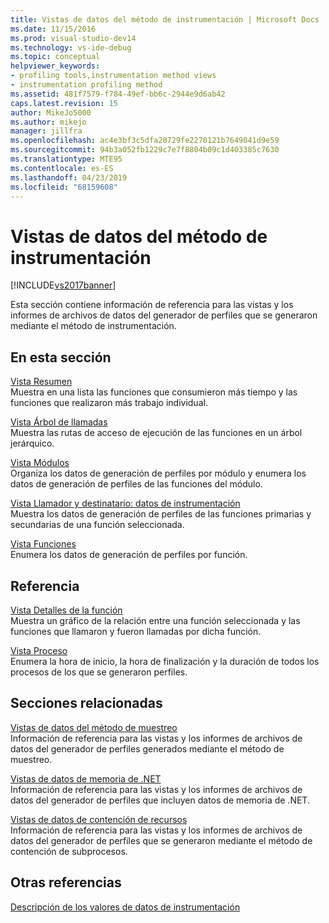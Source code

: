 ```yaml
---
title: Vistas de datos del método de instrumentación | Microsoft Docs
ms.date: 11/15/2016
ms.prod: visual-studio-dev14
ms.technology: vs-ide-debug
ms.topic: conceptual
helpviewer_keywords:
- profiling tools,instrumentation method views
- instrumentation profiling method
ms.assetid: 481f7579-f784-49ef-bb6c-2944e9d6ab42
caps.latest.revision: 15
author: MikeJo5000
ms.author: mikejo
manager: jillfra
ms.openlocfilehash: ac4e3bf3c5dfa20729fe2270121b7649041d9e59
ms.sourcegitcommit: 94b3a052fb1229c7e7f8804b09c1d403385c7630
ms.translationtype: MTE95
ms.contentlocale: es-ES
ms.lasthandoff: 04/23/2019
ms.locfileid: "68159608"
---
```

# <a name="instrumentation-method-data-views"></a>Vistas de datos del método de instrumentación
[!INCLUDE[vs2017banner](../includes/vs2017banner.md)]

Esta sección contiene información de referencia para las vistas y los informes de archivos de datos del generador de perfiles que se generaron mediante el método de instrumentación.  
  
## <a name="in-this-section"></a>En esta sección  
 [Vista Resumen](../profiling/summary-view-instrumentation-data.md)  
 Muestra en una lista las funciones que consumieron más tiempo y las funciones que realizaron más trabajo individual.  
  
 [Vista Árbol de llamadas](../profiling/call-tree-view-instrumentation-data.md)  
 Muestra las rutas de acceso de ejecución de las funciones en un árbol jerárquico.  
  
 [Vista Módulos](../profiling/modules-view-instrumentation-data.md)  
 Organiza los datos de generación de perfiles por módulo y enumera los datos de generación de perfiles de las funciones del módulo.  
  
 [Vista Llamador y destinatario: datos de instrumentación](../profiling/caller-callee-view-instrumentation-data.md)  
 Muestra los datos de generación de perfiles de las funciones primarias y secundarias de una función seleccionada.  
  
 [Vista Funciones](../profiling/functions-view-instrumentation-data.md)  
 Enumera los datos de generación de perfiles por función.  
  
## <a name="reference"></a>Referencia  
 [Vista Detalles de la función](../profiling/function-details-view.md)  
 Muestra un gráfico de la relación entre una función seleccionada y las funciones que llamaron y fueron llamadas por dicha función.  
  
 [Vista Proceso](../profiling/process-view.md)  
 Enumera la hora de inicio, la hora de finalización y la duración de todos los procesos de los que se generaron perfiles.  
  
## <a name="related-sections"></a>Secciones relacionadas  
 [Vistas de datos del método de muestreo](../profiling/profiler-sampling-method-data-views.md)  
 Información de referencia para las vistas y los informes de archivos de datos del generador de perfiles generados mediante el método de muestreo.  
  
 [Vistas de datos de memoria de .NET](../profiling/dotnet-memory-data-views.md)  
 Información de referencia para las vistas y los informes de archivos de datos del generador de perfiles que incluyen datos de memoria de .NET.  
  
 [Vistas de datos de contención de recursos](../profiling/resource-contention-data-views.md)  
 Información de referencia para las vistas y los informes de archivos de datos del generador de perfiles que se generaron mediante el método de contención de subprocesos.  
  
## <a name="see-also"></a>Otras referencias  
 [Descripción de los valores de datos de instrumentación](../profiling/understanding-instrumentation-data-values.md)
